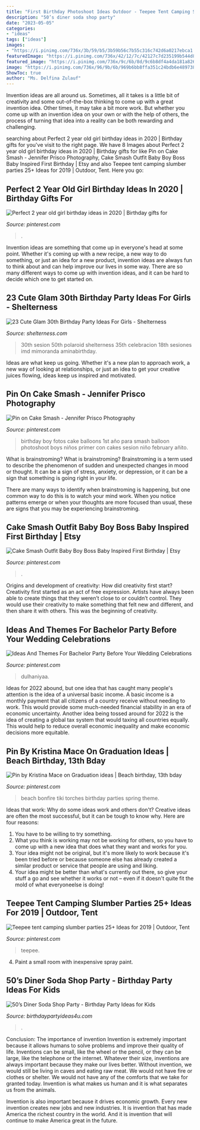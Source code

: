 ```yaml
---
title: "First Birthday Photoshoot Ideas Outdoor - Teepee Tent Camping Slumber Parties 25+ Ideas For 2019"
description: "50’s diner soda shop party"
date: "2023-05-05"
categories:
- "ideas"
tags: ["ideas"]
images:
- "https://i.pinimg.com/736x/3b/59/b5/3b59b56c7b55c316c742d6a0217ebca1.jpg"
featuredImage: "https://i.pinimg.com/736x/42/12/7c/42127c7d235199b544d8e89cd0059ef9--beach-bonfire-bonfires.jpg"
featured_image: "https://i.pinimg.com/736x/9c/6b/8d/9c6b8df4a4da181a826a476419825ccb.jpg"
image: "https://i.pinimg.com/736x/96/9b/6b/969b6bb8ffa351c24bdb6e489738acca.jpg"
ShowToc: true
author: "Ms. Delfina Zulauf"
---
```



Invention ideas are all around us. Sometimes, all it takes is a little bit of creativity and some out-of-the-box thinking to come up with a great invention idea. Other times, it may take a bit more work. But whether you come up with an invention idea on your own or with the help of others, the process of turning that idea into a reality can be both rewarding and challenging.

	

		
searching about Perfect 2 year old girl birthday ideas in 2020 | Birthday gifts for you've visit to the right page. We have 8 Images about Perfect 2 year old girl birthday ideas in 2020 | Birthday gifts for like Pin on Cake Smash - Jennifer Prisco Photography, Cake Smash Outfit Baby Boy Boss Baby Inspired First Birthday | Etsy and also Teepee tent camping slumber parties 25+ Ideas for 2019 | Outdoor, Tent. Here you go:
		
    
## Perfect 2 Year Old Girl Birthday Ideas In 2020 | Birthday Gifts For

<img loading=lazy src="https://i.pinimg.com/736x/9c/6b/8d/9c6b8df4a4da181a826a476419825ccb.jpg" onerror="this.onerror=null;this.src='https://tse3.mm.bing.net/th?id=OIP.lxysVz07JyRNqq8b0CjG-AHaJ3&amp;pid=15.1';" alt="Perfect 2 year old girl birthday ideas in 2020 | Birthday gifts for">

_Source: pinterest.com_

>. 

	

Invention ideas are something that come up in everyone's head at some point. Whether it's coming up with a new recipe, a new way to do something, or just an idea for a new product, invention ideas are always fun to think about and can help improve our lives in some way. There are so many different ways to come up with invention ideas, and it can be hard to decide which one to get started on.

    
## 23 Cute Glam 30th Birthday Party Ideas For Girls - Shelterness

<img loading=lazy src="https://i.shelterness.com/2017/02/04-giant-balloons-banners-and-garlands.jpg" onerror="this.onerror=null;this.src='https://tse1.mm.bing.net/th?id=OIP.uexFYFHb_cbRifhb0lJRcQHaJ4&amp;pid=15.1';" alt="23 Cute Glam 30th Birthday Party Ideas For Girls - Shelterness">

_Source: shelterness.com_

>30th sesion 50th polaroid shelterness 35th celebracion 18th sesiones imd mimoranda aminabirthday. 

	

Ideas are what keep us going. Whether it's a new plan to approach work, a new way of looking at relationships, or just an idea to get your creative juices flowing, ideas keep us inspired and motivated.

    
## Pin On Cake Smash - Jennifer Prisco Photography

<img loading=lazy src="https://i.pinimg.com/736x/3b/59/b5/3b59b56c7b55c316c742d6a0217ebca1.jpg" onerror="this.onerror=null;this.src='https://tse4.mm.bing.net/th?id=OIP.2a3P3mx91-2_bb9q549yvgHaLG&amp;pid=15.1';" alt="Pin on Cake Smash - Jennifer Prisco Photography">

_Source: pinterest.com_

>birthday boy fotos cake balloons 1st año para smash balloon photoshoot boys niños primer con cakes sesion niño february añito. 

	

What is brainstroming?
What is brainstroming?
 Brainstroming is a term used to describe the phenomenon of sudden and unexpected changes in mood or thought. It can be a sign of stress, anxiety, or depression, or it can be a sign that something is going right in your life.

There are many ways to identify when brainstroming is happening, but one common way to do this is to watch your mind work. When you notice patterns emerge or when your thoughts are more focused than usual, these are signs that you may be experiencing brainstroming.

    
## Cake Smash Outfit Baby Boy Boss Baby Inspired First Birthday | Etsy

<img loading=lazy src="https://i.pinimg.com/736x/d3/69/ed/d369edf17b6d3281a2ced8345413897f.jpg" onerror="this.onerror=null;this.src='https://tse2.mm.bing.net/th?id=OIP.PO0JX_VaDo8BxVTRbLtLDQHaKe&amp;pid=15.1';" alt="Cake Smash Outfit Baby Boy Boss Baby Inspired First Birthday | Etsy">

_Source: pinterest.com_

>. 

	

Origins and development of creativity: How did creativity first start?
Creativity first started as an act of free expression. Artists have always been able to create things that they weren’t close to or couldn’t control. They would use their creativity to make something that felt new and different, and then share it with others. This was the beginning of creativity.

    
## Ideas And Themes For Bachelor Party Before Your Wedding Celebrations

<img loading=lazy src="https://i.pinimg.com/736x/96/9b/6b/969b6bb8ffa351c24bdb6e489738acca.jpg" onerror="this.onerror=null;this.src='https://tse4.mm.bing.net/th?id=OIP.duPSUSzpfcQ-Su1Eca5qJgAAAA&amp;pid=15.1';" alt="Ideas And Themes For Bachelor Party Before Your Wedding Celebrations">

_Source: pinterest.com_

>dulhaniyaa. 

	

Ideas for 2022 abound, but one idea that has caught many people's attention is the idea of a universal basic income. A basic income is a monthly payment that all citizens of a country receive without needing to work. This would provide some much-needed financial stability in an era of economic uncertainty. Another idea being tossed around for 2022 is the idea of creating a global tax system that would taxing all countries equally. This would help to reduce overall economic inequality and make economic decisions more equitable.

    
## Pin By Kristina Mace On Graduation Ideas | Beach Birthday, 13th Bday

<img loading=lazy src="https://i.pinimg.com/736x/42/12/7c/42127c7d235199b544d8e89cd0059ef9--beach-bonfire-bonfires.jpg" onerror="this.onerror=null;this.src='https://tse1.mm.bing.net/th?id=OIP.96Ak6fzHRQZkajsdsEGF-AHaE7&amp;pid=15.1';" alt="Pin by Kristina Mace on Graduation ideas | Beach birthday, 13th bday">

_Source: pinterest.com_

>beach bonfire tiki torches birthday parties spring theme. 

	

Ideas that work: Why do some ideas work and others don't?
Creative ideas are often the most successful, but it can be tough to know why. Here are four reasons:
1. You have to be willing to try something.
2. What you think is working may not be working for others, so you have to come up with a new idea that does what they want and works for you.
3. Your idea might not be original, but it's more likely to work because it's been tried before or because someone else has already created a similar product or service that people are using and liking.
4. Your idea might be better than what's currently out there, so give your stuff a go and see whether it works or not – even if it doesn't quite fit the mold of what everyoneelse is doing!

    
## Teepee Tent Camping Slumber Parties 25+ Ideas For 2019 | Outdoor, Tent

<img loading=lazy src="https://i.pinimg.com/736x/f5/05/22/f505229439097538e556781e230acd0e.jpg" onerror="this.onerror=null;this.src='https://tse4.mm.bing.net/th?id=OIP.PPSzDeBCXeqkPFEDssH2qwAAAA&amp;pid=15.1';" alt="Teepee tent camping slumber parties 25+ Ideas for 2019 | Outdoor, Tent">

_Source: pinterest.com_

>teepee. 

	

4. Paint a small room with inexpensive spray paint.

    
## 50’s Diner Soda Shop Party - Birthday Party Ideas For Kids

<img loading=lazy src="https://www.birthdaypartyideas4u.com/wp-content/uploads/2016/01/50’s-Diner-Soda-Shop-Party-table-setting-for-guests-550x733.jpg" onerror="this.onerror=null;this.src='https://tse1.mm.bing.net/th?id=OIP.q6OsvmbpAEVxmUX0wCFQdAHaJ3&amp;pid=15.1';" alt="50’s Diner Soda Shop Party - Birthday Party Ideas for Kids">

_Source: birthdaypartyideas4u.com_

>. 

	

Conclusion: The importance of invention
Invention is extremely important because it allows humans to solve problems and improve their quality of life. Inventions can be small, like the wheel or the pencil, or they can be large, like the telephone or the internet. Whatever their size, inventions are always important because they make our lives better.
Without invention, we would still be living in caves and eating raw meat. We would not have fire or clothes or shelter. We would not have any of the comforts that we take for granted today. Invention is what makes us human and it is what separates us from the animals.

Invention is also important because it drives economic growth. Every new invention creates new jobs and new industries. It is invention that has made America the richest country in the world. And it is invention that will continue to make America great in the future.

